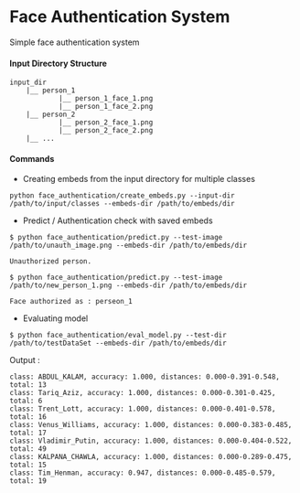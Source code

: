 # Face Authentication System
Simple face authentication system



#### Input Directory Structure

```commandline
input_dir
    |__ person_1
            |__ person_1_face_1.png
            |__ person_1_face_2.png
    |__ person_2
            |__ person_2_face_1.png
            |__ person_2_face_2.png
    |__ ...
```

#### Commands

- Creating embeds from the input directory for multiple classes

```commandline
python face_authentication/create_embeds.py --input-dir /path/to/input/classes --embeds-dir /path/to/embeds/dir
```

- Predict / Authentication check with saved embeds

```commandline
$ python face_authentication/predict.py --test-image /path/to/unauth_image.png --embeds-dir /path/to/embeds/dir

Unauthorized person.

$ python face_authentication/predict.py --test-image /path/to/new_person_1.png --embeds-dir /path/to/embeds/dir

Face authorized as : perseon_1

```

- Evaluating model

```commandline
$ python face_authentication/eval_model.py --test-dir /path/to/testDataSet --embeds-dir /path/to/embeds/dir
```

Output :

```text
class: ABDUL_KALAM, accuracy: 1.000, distances: 0.000-0.391-0.548, total: 13
class: Tariq_Aziz, accuracy: 1.000, distances: 0.000-0.301-0.425, total: 6
class: Trent_Lott, accuracy: 1.000, distances: 0.000-0.401-0.578, total: 16
class: Venus_Williams, accuracy: 1.000, distances: 0.000-0.383-0.485, total: 17
class: Vladimir_Putin, accuracy: 1.000, distances: 0.000-0.404-0.522, total: 49
class: KALPANA_CHAWLA, accuracy: 1.000, distances: 0.000-0.289-0.475, total: 15
class: Tim_Henman, accuracy: 0.947, distances: 0.000-0.485-0.579, total: 19
```